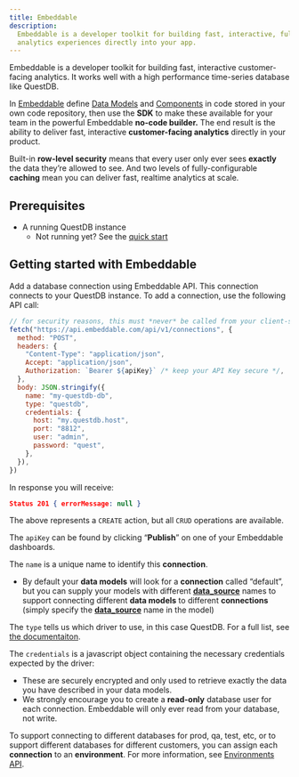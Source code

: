 ```yaml
---
title: Embeddable
description:
  Embeddable is a developer toolkit for building fast, interactive, fully-custom
  analytics experiences directly into your app.
---
```


Embeddable is a developer toolkit for building fast, interactive customer-facing
analytics. It works well with a high performance time-series database like
QuestDB.

In [Embeddable](https://embeddable.com) define
[Data Models](https://trevorio.notion.site/Data-modeling-35637bbbc01046a1bc47715456bfa1d8)
and
[Components](https://trevorio.notion.site/Using-components-761f52ac2d0743b488371088a1024e49)
in code stored in your own code repository, then use the **SDK** to make these
available for your team in the powerful Embeddable **no-code builder.** The end
result is the ability to deliver fast, interactive **customer-facing analytics**
directly in your product.

Built-in **row-level security** means that every user only ever sees **exactly**
the data they’re allowed to see. And two levels of fully-configurable
**caching** mean you can deliver fast, realtime analytics at scale.

## Prerequisites

- A running QuestDB instance
  - Not running yet? See the [quick start](/docs/quick-start/)

## Getting started with Embeddable

Add a database connection using Embeddable API. This connection connects to your
QuestDB instance. To add a connection, use the following API call:

```javascript
// for security reasons, this must *never* be called from your client-side
fetch("https://api.embeddable.com/api/v1/connections", {
  method: "POST",
  headers: {
    "Content-Type": "application/json",
    Accept: "application/json",
    Authorization: `Bearer ${apiKey}` /* keep your API Key secure */,
  },
  body: JSON.stringify({
    name: "my-questdb-db",
    type: "questdb",
    credentials: {
      host: "my.questdb.host",
      port: "8812",
      user: "admin",
      password: "quest",
    },
  }),
})
```

In response you will receive:

```json
Status 201 { errorMessage: null }
```

The above represents a `CREATE` action, but all `CRUD` operations are available.

The `apiKey` can be found by clicking “**Publish**” on one of your Embeddable
dashboards.

The `name` is a unique name to identify this **connection**.

- By default your **data models** will look for a **connection** called
  “default”, but you can supply your models with different
  [**data_source**](https://cube.dev/docs/reference/data-model/cube#data_source)
  names to support connecting different **data models** to different
  **connections** (simply specify the
  **[data_source](https://cube.dev/docs/reference/data-model/cube#data_source)**
  name in the model)

The `type` tells us which driver to use, in this case QuestDB. For a full list,
see
[the documentaiton](https://cube.dev/docs/product/configuration/data-sources).

The `credentials` is a javascript object containing the necessary credentials
expected by the driver:

- These are securely encrypted and only used to retrieve exactly the data you
  have described in your data models.
- We strongly encourage you to create a **read-only** database user for each
  connection. Embeddable will only ever read from your database, not write.

To support connecting to different databases for prod, qa, test, etc, or to
support different databases for different customers, you can assign each
**connection** to an **environment**. For more information, see
[Environments API](https://www.notion.so/Environments-API-497169036b5148b38f7936aa75e62949?pvs=21).
